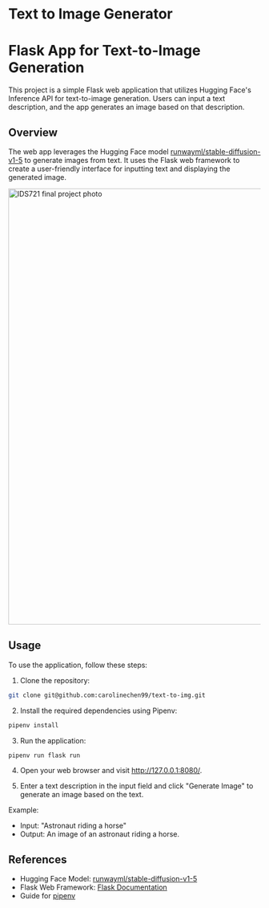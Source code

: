 # Text to Image Generator

# Flask App for Text-to-Image Generation

This project is a simple Flask web application that utilizes Hugging Face's Inference API for text-to-image generation. Users can input a text description, and the app generates an image based on that description.

## Overview

The web app leverages the Hugging Face model [runwayml/stable-diffusion-v1-5](https://huggingface.co/runwayml/stable-diffusion-v1-5) to generate images from text. It uses the Flask web framework to create a user-friendly interface for inputting text and displaying the generated image. 

<img width="869" alt="IDS721 final project photo" src="https://user-images.githubusercontent.com/70717089/235395725-d52d3f35-1b2e-4c2f-ae0a-d407607c4f62.png">


## Usage

To use the application, follow these steps:

1. Clone the repository:
```bash
git clone git@github.com:carolinechen99/text-to-img.git
```

2. Install the required dependencies using Pipenv:
```bash
pipenv install
```

3. Run the application:
```bash
pipenv run flask run
```

4. Open your web browser and visit http://127.0.0.1:8080/.

5. Enter a text description in the input field and click "Generate Image" to generate an image based on the text.

Example:

- Input: "Astronaut riding a horse"
- Output: An image of an astronaut riding a horse.

## References

- Hugging Face Model: [runwayml/stable-diffusion-v1-5](https://huggingface.co/runwayml/stable-diffusion-v1-5)
- Flask Web Framework: [Flask Documentation](https://flask.palletsprojects.com/en/2.1.x/)
- Guide for [pipenv](https://towardsdatascience.com/comparing-python-virtual-environment-tools-9a6543643a44)
